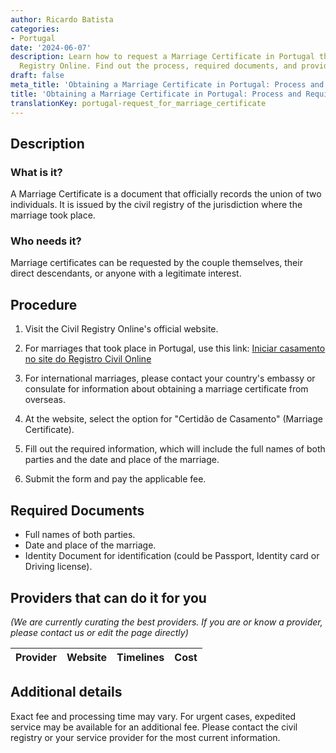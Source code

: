 ```yaml
---
author: Ricardo Batista
categories:
- Portugal
date: '2024-06-07'
description: Learn how to request a Marriage Certificate in Portugal through the Civil
  Registry Online. Find out the process, required documents, and provider details.
draft: false
meta_title: 'Obtaining a Marriage Certificate in Portugal: Process and Requirements'
title: 'Obtaining a Marriage Certificate in Portugal: Process and Requirements'
translationKey: portugal-request_for_marriage_certificate
---
```



## Description
### What is it?
A Marriage Certificate is a document that officially records the union of two individuals. It is issued by the civil registry of the jurisdiction where the marriage took place.

### Who needs it?
Marriage certificates can be requested by the couple themselves, their direct descendants, or anyone with a legitimate interest.

## Procedure
1. Visit the Civil Registry Online's official website.
  1. For marriages that took place in Portugal, use this link: [Iniciar casamento no site do Registro Civil Online](https://www.civilonline.mj.pt/CivilOnline/Casamento/legislacao.jsp)
  2. For international marriages, please contact your country's embassy or consulate for information about obtaining a marriage certificate from overseas.

2. At the website, select the option for "Certidão de Casamento" (Marriage Certificate).

3. Fill out the required information, which will include the full names of both parties and the date and place of the marriage. 

4. Submit the form and pay the applicable fee.

## Required Documents
- Full names of both parties.
- Date and place of the marriage.
- Identity Document for identification (could be Passport, Identity card or Driving license).

## Providers that can do it for you

_(We are currently curating the best providers. If you are or know a provider, please contact us or edit the page directly)_

| Provider        |     Website     |     Timelines    |       Cost      |
| --------------- | --------------- |  :-------------: | :-------------: |

## Additional details
Exact fee and processing time may vary. For urgent cases, expedited service may be available for an additional fee. Please contact the civil registry or your service provider for the most current information.